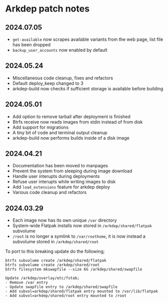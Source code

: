 # Arkdep patch notes

## 2024.07.05
- `get-available` now scrapes available variants from the web page, list file has been dropped
- `backup_user_accounts` now enabled by default

## 2024.05.24
- Miscellaneous code cleanup, fixes and refactors
- Default deploy\_keep changed to 3
- arkdep-build now checks if sufficient storage is available before building

## 2024.05.01
- Add option to remove tarball after deployment is finished
- Btrfs receive now reads images from stdin instead of from disk
- Add support for migrations
- A tiny bit of code and terminal output cleanup
- arkdep-build now performs builds inside of a disk image

## 2024.04.21
- Documentation has been moved to manpages
- Prevent the system from sleeping during image download
- Handle user interupts during deployments
- Refuse user interupts while writing images to disk
- Add `load_extensions` feature for arkdep deploy
- Various code cleanup and refactors

## 2024.03.29
- Each image now has its own unique `/var` directory
- System-wide Flatpak installs now stored in `/arkdep/shared/flatpak` subvolume
- `/root` is no longer a symlink to `/var/roothome`, it is now instead a subvolume stored in `/arkdep/shared/root`

To port to this breaking update do the following;
```console
btrfs subvolume create /arkdep/shared/flatpak
btrfs subvolume create /arkdep/shared/root
btrfs filesystem mkswapfile --size 6G /arkdep/shared/swapfile

Update /arkdep/overlay/etc/fstab;
- Remove /var entry
- Update swapfile entry to /arkdep/shared/swapfile
- Add subvol=arkdep/shared/flatpak entry mounted to /var/lib/flatpak
- Add subvol=arkdep/shared/root entry mounted to /root
```
